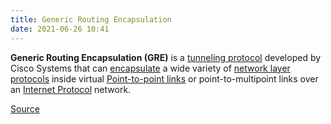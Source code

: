```yaml
---
title: Generic Routing Encapsulation
date: 2021-06-26 10:41
---
```


**Generic Routing Encapsulation (GRE)** is a 
[tunneling protocol](2021-02-05--07-30-28Z--tunneling.md) developed by Cisco
Systems that can [encapsulate](2021-06-26--10-45-01Z--encapsulation_networking.md) 
a wide variety of [network layer](2020-10-10--18-44-39Z--layer_3.md) 
[protocols](2021-06-25--06-08-56Z--communication_protocol.md) inside virtual
[Point-to-point links](2021-06-26--10-49-24Z--point-to-point_telecommunications.md)
or point-to-multipoint links over an [Internet Protocol](2020-10-10--17-59-03Z--internet_protocol.md)
network.

[Source](https://en.wikipedia.org/wiki/Generic_Routing_Encapsulation)
